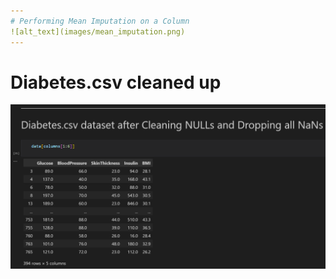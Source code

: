 ```yaml
---
# Performing Mean Imputation on a Column
![alt_text](images/mean_imputation.png)
---
```

# Diabetes.csv cleaned up
![alt_text](images/diabetes_cleaned.png)
